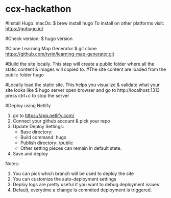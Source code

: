 # ccx-hackathon

#Install Hugo:
macOs: $ brew install hugo
To install on other platforms visit: https://gohugo.io/

#Check version:
$ hugo version

#Clone Learning Map Generator
$ git clone https://github.com/tyrin/learning-map-generator.git

#Build the site locally. This step will create a public folder where all the static content & images will copied to. 
#The site content are loaded from the public folder
hugo

#Locally load the static site. This helps you visualize & validate what your site looks like
$ hugo server
open browser and go to http://localhost:1313
press ctrl+c to stop the server

#Deploy using Netlify
1. go to https://app.netlify.com/
2. Connect your github account & pick your repo
3. Update Deploy Settings:
    - Base directory: <your repo>
    - Build command: hugo
    - Publish directory: <your repo>/public
    - Other setting pieces can remain in default state.
4. Save and deploy

Notes:
1. You can pick which branch will be used to deploy the site
2. You can customize the auto-deployment settings
3. Deploy logs are pretty useful if you want to debug deployment issues
4. Default, everytime a change is commited deployment is triggered.